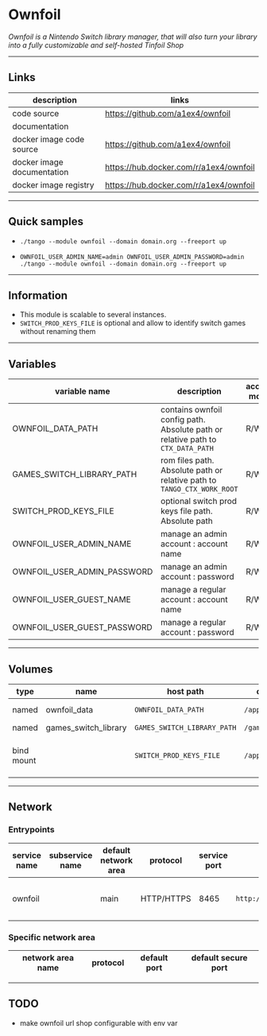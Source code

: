 # Ownfoil

*Ownfoil is a Nintendo Switch library manager, that will also turn your library into a fully customizable and self-hosted Tinfoil Shop*

---
## Links

|description|links|
|-|-|
| code source | https://github.com/a1ex4/ownfoil |
| documentation | |
| docker image code source | https://github.com/a1ex4/ownfoil |
| docker image documentation | https://hub.docker.com/r/a1ex4/ownfoil |
| docker image registry | https://hub.docker.com/r/a1ex4/ownfoil |



---
## Quick samples

* `./tango --module ownfoil --domain domain.org --freeport up`

* `OWNFOIL_USER_ADMIN_NAME=admin OWNFOIL_USER_ADMIN_PASSWORD=admin ./tango --module ownfoil --domain domain.org --freeport up`

---
## Information

* This module is scalable to several instances.
* `SWITCH_PROD_KEYS_FILE` is optional and allow to identify switch games without renaming them
  
---
## Variables

|variable name|description|access mode|default value|sample value|
|-|-|-|-|-|
| OWNFOIL_DATA_PATH |contains ownfoil config path. Absolute path or relative path to `CTX_DATA_PATH`|R/W|`ownfoil`|`{{$HOME}}/ownfoil_data`|
| GAMES_SWITCH_LIBRARY_PATH | rom files path. Absolute path or relative path to `TANGO_CTX_WORK_ROOT` | R/W |`games_switch_library` | `/mnt/switchgames`|
| SWITCH_PROD_KEYS_FILE | optional switch prod keys file path. Absolute path | R/W | | `/mnt/switch/keys/prod.txt`|
| OWNFOIL_USER_ADMIN_NAME | manage an admin account : account name | R/W | | `admin` |
| OWNFOIL_USER_ADMIN_PASSWORD | manage an admin account : password | R/W | | `ch@ngeme` |
| OWNFOIL_USER_GUEST_NAME | manage a regular account : account name | R/W | | `guest` |
| OWNFOIL_USER_GUEST_PASSWORD | manage a regular account : password | R/W | | `ch@ngeme` |
---

## Volumes

|type|name|host path|container path|description|
|-|-|-|-|-|
|named|ownfoil_data|`OWNFOIL_DATA_PATH`|`/app/config`|ownfoil config files|
|named|games_switch_library|`GAMES_SWITCH_LIBRARY_PATH`|`/games`|games|
|bind mount||`SWITCH_PROD_KEYS_FILE`|`/app/config/keys.txt`|optional switch prod keys file path|
---

## Network

### Entrypoints

|service name|subservice name|default network area|protocol|service port|URI|description|
|-|-|-|-|-|-|-|
|ownfoil||main|HTTP/HTTPS|8465|`http://OWNFOIL_SUBDOMAIN.TANGO_DOMAIN/`|main ownfoil access point|




### Specific network area


|network area name|protocol|default port|default secure port|
|-|-|-|-|


---

## TODO

* make ownfoil url shop configurable with env var